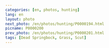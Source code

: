 ```yaml
---
categories: [en, photos, hunting]
lang: en
layout: photo
next_photo: /en/photos/hunting/P0000194.html
picname: P0000200
prev_photo: /en/photos/hunting/P0000201.html
tags: [Dead Springbock, Grass, Scut]
---
```


